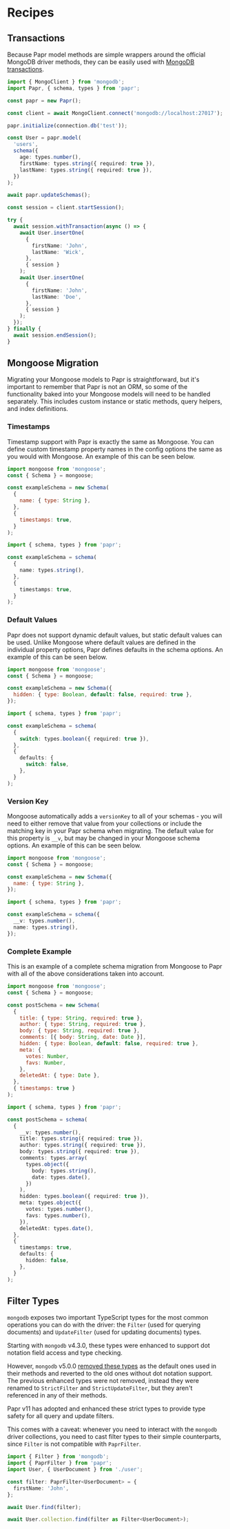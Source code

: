 # Recipes

## Transactions

Because Papr model methods are simple wrappers around the official MongoDB driver methods,
they can be easily used with [MongoDB transactions](https://www.mongodb.com/docs/manual/core/transactions/).

```ts
import { MongoClient } from 'mongodb';
import Papr, { schema, types } from 'papr';

const papr = new Papr();

const client = await MongoClient.connect('mongodb://localhost:27017');

papr.initialize(connection.db('test'));

const User = papr.model(
  'users',
  schema({
    age: types.number(),
    firstName: types.string({ required: true }),
    lastName: types.string({ required: true }),
  })
);

await papr.updateSchemas();

const session = client.startSession();

try {
  await session.withTransaction(async () => {
    await User.insertOne(
      {
        firstName: 'John',
        lastName: 'Wick',
      },
      { session }
    );
    await User.insertOne(
      {
        firstName: 'John',
        lastName: 'Doe',
      },
      { session }
    );
  });
} finally {
  await session.endSession();
}
```

## Mongoose Migration

Migrating your Mongoose models to Papr is straightforward, but it's important to remember that Papr is not an ORM, so some of the functionality baked into your Mongoose models will need to be handled separately. This includes custom instance or static methods, query helpers, and index definitions.

### Timestamps

Timestamp support with Papr is exactly the same as Mongoose. You can define custom timestamp property names in the config options the same as you would with Mongoose. An example of this can be seen below.

```js
import mongoose from 'mongoose';
const { Schema } = mongoose;

const exampleSchema = new Schema(
  {
    name: { type: String },
  },
  {
    timestamps: true,
  }
);
```

```ts
import { schema, types } from 'papr';

const exampleSchema = schema(
  {
    name: types.string(),
  },
  {
    timestamps: true,
  }
);
```

### Default Values

Papr does not support dynamic default values, but static default values can be used. Unlike Mongoose where default values are defined in the individual property options, Papr defines defaults in the schema options. An example of this can be seen below.

```js
import mongoose from 'mongoose';
const { Schema } = mongoose;

const exampleSchema = new Schema({
  hidden: { type: Boolean, default: false, required: true },
});
```

```ts
import { schema, types } from 'papr';

const exampleSchema = schema(
  {
    switch: types.boolean({ required: true }),
  },
  {
    defaults: {
      switch: false,
    },
  }
);
```

### Version Key

Mongoose automatically adds a `versionKey` to all of your schemas - you will need to either remove that value from your collections or include the matching key in your Papr schema when migrating. The default value for this property is `__v`, but may be changed in your Mongoose schema options. An example of this can be seen below.

```js
import mongoose from 'mongoose';
const { Schema } = mongoose;

const exampleSchema = new Schema({
  name: { type: String },
});
```

```ts
import { schema, types } from 'papr';

const exampleSchema = schema({
  __v: types.number(),
  name: types.string(),
});
```

### Complete Example

This is an example of a complete schema migration from Mongoose to Papr with all of the above considerations taken into account.

```js
import mongoose from 'mongoose';
const { Schema } = mongoose;

const postSchema = new Schema(
  {
    title: { type: String, required: true },
    author: { type: String, required: true },
    body: { type: String, required: true },
    comments: [{ body: String, date: Date }],
    hidden: { type: Boolean, default: false, required: true },
    meta: {
      votes: Number,
      favs: Number,
    },
    deletedAt: { type: Date },
  },
  { timestamps: true }
);
```

```ts
import { schema, types } from 'papr';

const postSchema = schema(
  {
    __v: types.number(),
    title: types.string({ required: true }),
    author: types.string({ required: true }),
    body: types.string({ required: true }),
    comments: types.array(
      types.object({
        body: types.string(),
        date: types.date(),
      })
    ),
    hidden: types.boolean({ required: true }),
    meta: types.object({
      votes: types.number(),
      favs: types.number(),
    }),
    deletedAt: types.date(),
  },
  {
    timestamps: true,
    defaults: {
      hidden: false,
    },
  }
);
```

## Filter Types

`mongodb` exposes two important TypeScript types for the most common operations you can do with the driver: the `Filter` (used for querying documents) and `UpdateFilter` (used for updating documents) types.

Starting with `mongodb` v4.3.0, these types were enhanced to support dot notation field access and type checking.

However, `mongodb` v5.0.0 [removed these types](https://github.com/mongodb/node-mongodb-native/blob/main/etc/notes/CHANGES_5.0.0.md#dot-notation-typescript-support-removed-by-default) as the default ones used in their methods and reverted to the old ones without dot notation support. The previous enhanced types were not removed, instead they were renamed to `StrictFilter` and `StrictUpdateFilter`, but they aren't referenced in any of their methods.

Papr v11 has adopted and enhanced these strict types to provide type safety for all query and update filters.

This comes with a caveat: whenever you need to interact with the `mongodb` driver collections, you need to cast filter types to their simple counterparts, since `Filter` is not compatible with `PaprFilter`.

```ts
import { Filter } from 'mongodb';
import { PaprFilter } from 'papr';
import User, { UserDocument } from './user';

const filter: PaprFilter<UserDocument> = {
  firstName: 'John',
};

await User.find(filter);

await User.collection.find(filter as Filter<UserDocument>);
```
